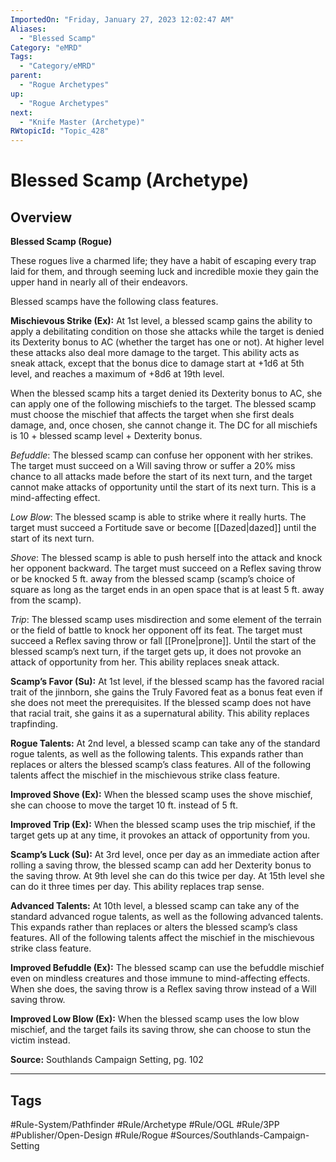 ```yaml
---
ImportedOn: "Friday, January 27, 2023 12:02:47 AM"
Aliases:
  - "Blessed Scamp"
Category: "eMRD"
Tags:
  - "Category/eMRD"
parent:
  - "Rogue Archetypes"
up:
  - "Rogue Archetypes"
next:
  - "Knife Master (Archetype)"
RWtopicId: "Topic_428"
---
```

# Blessed Scamp (Archetype)
## Overview
**Blessed Scamp (Rogue)**

These rogues live a charmed life; they have a habit of escaping every trap laid for them, and through seeming luck and incredible moxie they gain the upper hand in nearly all of their endeavors.

Blessed scamps have the following class features.

**Mischievous Strike (Ex):** At 1st level, a blessed scamp gains the ability to apply a debilitating condition on those she attacks while the target is denied its Dexterity bonus to AC (whether the target has one or not). At higher level these attacks also deal more damage to the target. This ability acts as sneak attack, except that the bonus dice to damage start at +1d6 at 5th level, and reaches a maximum of +8d6 at 19th level.

When the blessed scamp hits a target denied its Dexterity bonus to AC, she can apply one of the following mischiefs to the target. The blessed scamp must choose the mischief that affects the target when she first deals damage, and, once chosen, she cannot change it. The DC for all mischiefs is 10 + blessed scamp level + Dexterity bonus.

*Befuddle*: The blessed scamp can confuse her opponent with her strikes. The target must succeed on a Will saving throw or suffer a 20% miss chance to all attacks made before the start of its next turn, and the target cannot make attacks of opportunity until the start of its next turn. This is a mind-affecting effect.

*Low Blow*: The blessed scamp is able to strike where it really hurts. The target must succeed a Fortitude save or become [[Dazed|dazed]] until the start of its next turn.

*Shove*: The blessed scamp is able to push herself into the attack and knock her opponent backward. The target must succeed on a Reflex saving throw or be knocked 5 ft. away from the blessed scamp (scamp’s choice of square as long as the target ends in an open space that is at least 5 ft. away from the scamp).

*Trip*: The blessed scamp uses misdirection and some element of the terrain or the field of battle to knock her opponent off its feat. The target must succeed a Reflex saving throw or fall [[Prone|prone]]. Until the start of the blessed scamp’s next turn, if the target gets up, it does not provoke an attack of opportunity from her. This ability replaces sneak attack.

**Scamp’s Favor (Su):** At 1st level, if the blessed scamp has the favored racial trait of the jinnborn, she gains the Truly Favored feat as a bonus feat even if she does not meet the prerequisites. If the blessed scamp does not have that racial trait, she gains it as a supernatural ability. This ability replaces trapfinding.

**Rogue Talents:** At 2nd level, a blessed scamp can take any of the standard rogue talents, as well as the following talents. This expands rather than replaces or alters the blessed scamp’s class features. All of the following talents affect the mischief in the mischievous strike class feature.

**Improved Shove (Ex):** When the blessed scamp uses the shove mischief, she can choose to move the target 10 ft. instead of 5 ft.

**Improved Trip (Ex):** When the blessed scamp uses the trip mischief, if the target gets up at any time, it provokes an attack of opportunity from you.

**Scamp’s Luck (Su):** At 3rd level, once per day as an immediate action after rolling a saving throw, the blessed scamp can add her Dexterity bonus to the saving throw. At 9th level she can do this twice per day. At 15th level she can do it three times per day. This ability replaces trap sense.

**Advanced Talents:** At 10th level, a blessed scamp can take any of the standard advanced rogue talents, as well as the following advanced talents. This expands rather than replaces or alters the blessed scamp’s class features. All of the following talents affect the mischief in the mischievous strike class feature.

**Improved Befuddle (Ex):** The blessed scamp can use the befuddle mischief even on mindless creatures and those immune to mind-affecting effects. When she does, the saving throw is a Reflex saving throw instead of a Will saving throw.

**Improved Low Blow (Ex):** When the blessed scamp uses the low blow mischief, and the target fails its saving throw, she can choose to stun the victim instead.

**Source:** Southlands Campaign Setting, pg. 102


---
## Tags
#Rule-System/Pathfinder #Rule/Archetype #Rule/OGL #Rule/3PP #Publisher/Open-Design #Rule/Rogue #Sources/Southlands-Campaign-Setting

